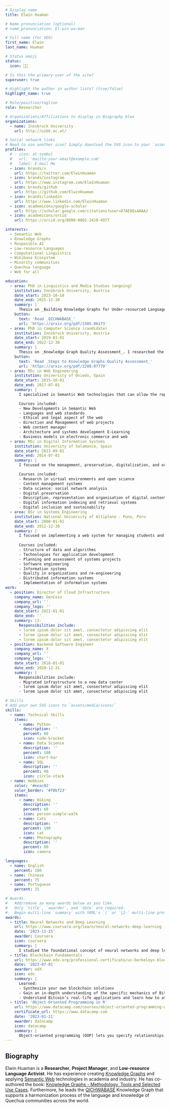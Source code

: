 ```yaml
---
# Display name
title: Elwin Huaman

# Name pronunciation (optional)
# name_pronunciation: El-win wa-man

# Full name (for SEO)
first_name: Elwin
last_name: Huaman

# Status emoji
status:
  icon: 🧑‍💻

# Is this the primary user of the site?
superuser: true

# Highlight the author in author lists? (true/false)
highlight_name: true

# Role/position/tagline
role: Researcher

# Organizations/Affiliations to display in Biography blox
organizations:
  - name: Innsbruck University
    url: http://uibk.ac.at/

# Social network links
# Need to use another icon? Simply download the SVG icon to your `assets/media/icons/` folder.
profiles:
  # - icon: at-symbol
  #   url: 'mailto:your-email@example.com'
  #   label: E-mail Me
  - icon: brands/x
    url: https://twitter.com/ElwinHuaman
  - icon: brands/instagram
    url: https://www.instagram.com/ElwinHuaman
  - icon: brands/github
    url: https://github.com/ElwinHuaman
  - icon: brands/linkedin
    url: https://www.linkedin.com/ElwinHuaman
  - icon: academicons/google-scholar
    url: https://scholar.google.com/citations?user=D7AE8QsAAAAJ
  - icon: academicons/orcid
    url: https://orcid.org/0000-0002-2410-4977

interests:
  - Semantic Web
  - Knowledge Graphs
  - Resposible AI  
  - Low-resource Languages
  - Computational Linguistics
  - Wikibase Ecosystem
  - Minority communities
  - Quechua language
  - Web for all  

education:
  - area: PhD in Linguistics and Media Studies (ongoing)
    institution: Innsbruck University, Austria
    date_start: 2023-10-10
    date_end: 2025-12-30
    summary: |
      Thesis on _Building Knowledge Graphs for Under-resourced Languages_. I research the approaches for building knowledge graphs for under-resourced languages, that involves a holistic process of resource collection, creation, storing, curation, and deployment.
    button:
      text: 'Read _QICHWABASE_'
      url: 'https://arxiv.org/pdf/2305.06173'
  - area: PhD in Computer Science (candidate)
    institution: Innsbruck University, Austria
    date_start: 2019-03-01
    date_end: 2022-12-30
    summary: |
      Thesis on _Knowledge Graph Quality Assessment_. I researched the representation, curation, and assessment of knowledge graphs, e.g. data modelling, ontologies, knowledge representation, and knowledge curation.
    button:
      text: 'Read _Steps to Knowledge Graphs Quality Assessment_'
      url: 'https://arxiv.org/pdf/2208.07779'
  - area: MSc in Web Engineering
    institution: University of Oviedo, Spain
    date_start: 2015-10-01
    date_end: 2017-07-01
    summary: |
      I specialized in Semantic Web technologies that can allow the representation, validation, and deployment of data on and oﬀ the web.

      Courses included:
      - New Developments in Semantic Web
      - Languages and web standards
      - Ethical and legal aspect of the web
      - Direction and Management of web projects
      - Web content manager
      - Architecture and systems development E-Learning
      - Business models in electronic commerce and web
  - area: MSc in Digital Information Systems 
    institution: University of Salamanca, Spain
    date_start: 2013-09-01
    date_end: 2014-07-01
    summary: |
      I focused on the management, preservation, digitalization, and organization of digital resources. Furthermore, I did my internship at the GREDOS repository of the university of Salamanca.

      Courses included:
      - Research in virtual environments and open science
      - Content management systems
      - Data science: social network analysis 
      - Digital preservation
      - Description, representation and organisation of digital content 
      - Digital information indexing and retrieval systems
      - Digital inclusion and sustainability
  - area: BSc in Systems Engineering
    institution: National University of Altiplano - Puno, Peru
    date_start: 2008-01-01
    date_end: 2012-12-30
    summary: |
      I focused on implementing a web system for managing students and teachers data of the National University of the Altiplano of Puno.
      
      Courses included:
      - Structure of data and algorithms
      - Technologies for application development
      - Planning and assessment of systems projects
      - Software engineering
      - Information systems
      - Quality in organizations and re-engineering
      - Distributed information systems
      - Implementation of information systems
work:
  - position: Director of Cloud Infrastructure
    company_name: GenCoin
    company_url: ''
    company_logo: ''
    date_start: 2021-01-01
    date_end: ''
    summary: |2-
      Responsibilities include:
      - lorem ipsum dolor sit amet, consectetur adipiscing elit
      - lorem ipsum dolor sit amet, consectetur adipiscing elit
      - lorem ipsum dolor sit amet, consectetur adipiscing elit
  - position: Backend Software Engineer
    company_name: X
    company_url: ''
    company_logo: ''
    date_start: 2016-01-01
    date_end: 2020-12-31
    summary: |
      Responsibilities include:
      - Migrated infrastructure to a new data center
      - lorem ipsum dolor sit amet, consectetur adipiscing elit
      - lorem ipsum dolor sit amet, consectetur adipiscing elit

# Skills
# Add your own SVG icons to `assets/media/icons/`
skills:
  - name: Technical Skills
    items:
      - name: Python
        description: ''
        percent: 80
        icon: code-bracket
      - name: Data Science
        description: ''
        percent: 100
        icon: chart-bar
      - name: SQL
        description: ''
        percent: 40
        icon: circle-stack
  - name: Hobbies
    color: '#eeac02'
    color_border: '#f0bf23'
    items:
      - name: Hiking
        description: ''
        percent: 60
        icon: person-simple-walk
      - name: Cats
        description: ''
        percent: 100
        icon: cat
      - name: Photography
        description: ''
        percent: 80
        icon: camera

languages:
  - name: English
    percent: 100
  - name: Chinese
    percent: 75
  - name: Portuguese
    percent: 25

# Awards.
#   Add/remove as many awards below as you like.
#   Only `title`, `awarder`, and `date` are required.
#   Begin multi-line `summary` with YAML's `|` or `|2-` multi-line prefix and indent 2 spaces below.
awards:
  - title: Neural Networks and Deep Learning
    url: https://www.coursera.org/learn/neural-networks-deep-learning
    date: '2023-11-25'
    awarder: Coursera
    icon: coursera
    summary: |
      I studied the foundational concept of neural networks and deep learning. By the end, I was familiar with the significant technological trends driving the rise of deep learning; build, train, and apply fully connected deep neural networks; implement efficient (vectorized) neural networks; identify key parameters in a neural network’s architecture; and apply deep learning to your own applications.
  - title: Blockchain Fundamentals
    url: https://www.edx.org/professional-certificate/uc-berkeleyx-blockchain-fundamentals
    date: '2023-07-01'
    awarder: edX
    icon: edx
    summary: |
      Learned:
      - Synthesize your own blockchain solutions
      - Gain an in-depth understanding of the specific mechanics of Bitcoin
      - Understand Bitcoin’s real-life applications and learn how to attack and destroy Bitcoin, Ethereum, smart contracts and Dapps, and alternatives to Bitcoin’s Proof-of-Work consensus algorithm
  - title: 'Object-Oriented Programming in R'
    url: https://www.datacamp.com/courses/object-oriented-programming-with-s3-and-r6-in-r
    certificate_url: https://www.datacamp.com
    date: '2023-01-21'
    awarder: datacamp
    icon: datacamp
    summary: |
      Object-oriented programming (OOP) lets you specify relationships between functions and the objects that they can act on, helping you manage complexity in your code. This is an intermediate level course, providing an introduction to OOP, using the S3 and R6 systems. S3 is a great day-to-day R programming tool that simplifies some of the functions that you write. R6 is especially useful for industry-specific analyses, working with web APIs, and building GUIs.
---
```


## Biography

Elwin Huaman is a **Researcher**, **Project Manager**, and **Low-resource Language Activist**. He has experience creating [Knowledge Graphs](https://link.springer.com/book/10.1007/978-3-030-37439-6) and applying [Semantic Web]() technologies in academia and industry. He has co-authored the book: [Knowledge Graphs - Methodology, Tools and Selected Use Cases](https://link.springer.com/book/10.1007/978-3-030-37439-6). Furthermore, he leads the [QICHWABASE](https://qichwa.wikibase.cloud/) Knowledge Graph that supports a harmonization process of the language and knowledge of Quechua communities across the world.
